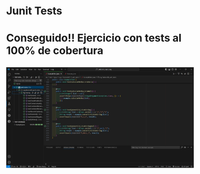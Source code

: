 <h1>Junit Tests<h1>
<p><b>Conseguido!! Ejercicio con tests al 100% de cobertura</b><p>

<p align="center">
	  <img src="https://github.com/Ruben-BV/junit_tests/blob/main/2024_10_14_Tests_Coverage_100.jpg" />
</p>


